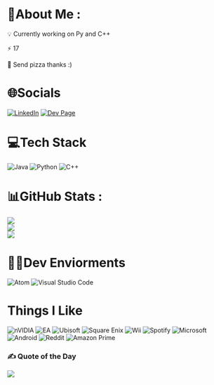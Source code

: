 # 💫About Me :
💡 Currently working on Py and C++

⚡ 17

🍕 Send pizza thanks :) 



# 🌐Socials
[![LinkedIn](https://img.shields.io/badge/LinkedIn-%230077B5.svg?logo=linkedin&logoColor=white)](https://linkedin.com/in/chaitanyajoshix) 
[![Dev Page](https://img.shields.io/badge/dev.to-0A0A0A?style=for-the-badge&logo=devdotto&logoColor=white)](https://dev.page/chaitanya)

# 💻Tech Stack
![Java](https://img.shields.io/badge/java-%23ED8B00.svg?style=for-the-badge&logo=java&logoColor=white)
![Python](https://img.shields.io/badge/python-3670A0?style=for-the-badge&logo=python&logoColor=ffdd54)
![C++](https://img.shields.io/badge/c++-%2300599C.svg?style=for-the-badge&logo=c%2B%2B&logoColor=white)

# 📊GitHub Stats :
![](https://github-readme-stats.vercel.app/api?username=ChaitanyaJoshiX&theme=chartreuse-dark&hide_border=false&include_all_commits=true&count_private=true)<br/>
![](https://github-readme-streak-stats.herokuapp.com/?user=ChaitanyaJoshiX&theme=chartreuse-dark&hide_border=false)<br/>
![](https://github-readme-stats.vercel.app/api/top-langs/?username=ChaitanyaJoshiX&theme=chartreuse-dark&hide_border=false&include_all_commits=true&count_private=true&layout=compact)
# 👨‍💻Dev Enviorments
![Atom](https://img.shields.io/badge/Atom-%2366595C.svg?style=for-the-badge&logo=atom&logoColor=white)
![Visual Studio Code](https://img.shields.io/badge/Visual%20Studio%20Code-0078d7.svg?style=for-the-badge&logo=visual-studio-code&logoColor=white)

# Things I Like
![nVIDIA](https://img.shields.io/badge/nVIDIA-%2376B900.svg?style=for-the-badge&logo=nVIDIA&logoColor=white)
![EA](https://img.shields.io/badge/ea-%23000000.svg?style=for-the-badge&logo=ea&logoColor=white)
![Ubisoft](https://img.shields.io/badge/Ubisoft-%23F5F5F5.svg?style=for-the-badge&logo=Ubisoft&logoColor=black)
![Square Enix](https://img.shields.io/badge/SquareEnix-%23ED1C24.svg?style=for-the-badge&logo=SquareEnix&logoColor=white)
![Wii](https://img.shields.io/badge/Wii-8B8B8B?style=for-the-badge&logo=wii&logoColor=white)
![Spotify](https://img.shields.io/badge/Spotify-1ED760?style=for-the-badge&logo=spotify&logoColor=white)
![Microsoft](https://img.shields.io/badge/Microsoft-0078D4?style=for-the-badge&logo=microsoft&logoColor=white)
![Android](https://img.shields.io/badge/Android-3DDC84?style=for-the-badge&logo=android&logoColor=white)
![Reddit](https://img.shields.io/badge/Reddit-FF4500?style=for-the-badge&logo=reddit&logoColor=white)
![Amazon Prime](https://img.shields.io/badge/Amazon%20Prime-0F79AF?style=for-the-badge&logo=amazonprime&logoColor=white)

### ✍️ Quote of the Day
![](https://quotes-github-readme.vercel.app/api?type=horizontal&theme=dark)
